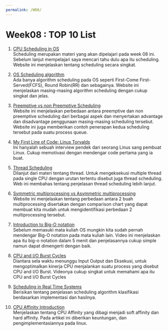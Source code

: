 ```yaml
---
permalink: /W08/
---
```


# Week08 : TOP 10 List

1. [CPU Scheduling in OS](https://www.studytonight.com/operating-system/cpu-scheduling)\
Scheduling merupakan materi yang akan dipelajari pada week 08 ini. Sebelum lanjut mempelajari saya mencari tahu dulu apa itu scheduling. Website ini menjelaskan tentang scheduling secara singkat.

2. [OS Scheduling algorithm](https://www.tutorialspoint.com/operating_system/os_process_scheduling_algorithms.htm)\
Ada banya algorithm scheduling pada OS seperti First-Come First-Served(FCFS), Round Robin(RR) dan sebagainya. Website ini menjelaskan masing-masing algorithm scheduling dengan cukup singkat dan jelas.

3. [Preemptive vs non Preemptive Scheduling](https://www.guru99.com/preemptive-vs-non-preemptive-scheduling.html)\
Website ini menjelaskan perbedaan antara preemptive dan non preemptive scheduling dari berbagai aspek dan menyertakan advantage dan disadvantage penggunaan masing-masing scheduling tersebut. Website ini juga memberikan contoh penerapan kedua scheduling tersebut pada suatu process queue.


4. [My First Line of Code: Linus Torvalds](https://www.youtube.com/watch?v=S5S9LIT-hdc)\
Ini hanyalah sebuah interview pendek dari seorang Linus sang pembuat Linux. Cukup memotivasi dengan mendengar code pertama yang ia buat.

5. [Thread Scheduling](https://www.geeksforgeeks.org/thread-scheduling/)\
Dilanjut dari materi tentang thread. Untuk mengeksekusi multiple thread pada single CPU dengan urutan tertentu disebut juga thread scheduling. Web ini membahas tentang penjelasan thread scheduling lebih lanjut.

6. [Symmetric multiprocessing vs Asymmetric multiprocessing](https://techdifferences.com/difference-between-symmetric-and-asymmetric-multiprocessing.html)\
Website ini menjelaskan tentang perbedaan antara 2 buah multiprocessing disertakan dengan comparison chart yang dapat membuat kita mudah untuk mengidentifikasi perbedaan 2 multiprocessing tersebut.

7. [Introduction to Big-O notation](https://www.youtube.com/watch?v=__vX2sjlpXU)\
Sebelum memasuki mata kuliah OS mungkin kita sudah pernah mendengar Big-O notation pada mata kuliah lain. Video ini menjelaskan apa itu big-o notation dalam 5 menit dan penjelasannya cukup simple namun dapat dimengerti dengan baik.

8. [CPU and I/O Burst Cycles](https://www.youtube.com/watch?v=pVzb3TUcDLo)\
Diantara sela waktu menunggu Input Output dan Eksekusi, untuk mengoptimalkan kinerja CPU menjalankan suatu process yang disebut CPU and I/O Burst. Videonya cukup singkat untuk memahami apa itu CPU and I/O Burst Cycles

9. [Scheduling in Real Time Systems](https://www.geeksforgeeks.org/scheduling-in-real-time-systems/)\
Berisikan tentang penjelasan scheduling algorithm klasifikasi berdasarkan implementasi dan hasilnya.

10. [CPU Affinity Introduction](https://www.how-hard-can-it.be/cpu-affinity-introduction/)\
Menjelaskan tentang CPU Affinity yang dibagi menjadi soft affinity dan hard affinity. Pada artikel ini diberikan keuntungan, dan pengimplementasiannya pada linux.


